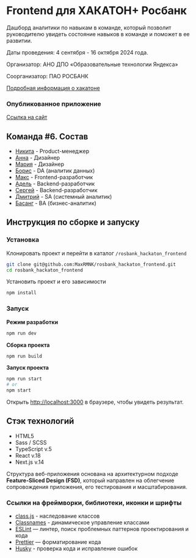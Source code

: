 # Frontend для ХАКАТОН+ Росбанк

Дашборд аналитики по навыкам в команде, который позволит руководителю увидеть состояние навыков в команде и поможет в ее развитии.

Даты проведения: 4 сентября - 16 октября 2024 года.

Организатор: АНО ДПО «Образовательные технологии Яндекса»

Соорганизатор: ПАО РОСБАНК

[Подробная информация о хакатоне](https://norikov.notion.site/ec7ad9d3121d49d19354777c02454541)

### Опубликованное приложение

[Ссылка на сайт](https://maxrmnk.ru/)

<!-- [Макет в Figma]() -->

## Команда #6. Состав

- [Никита](https://t.me/nikfromrus) - Product-менеджер
- [Анна](https://t.me/yudina_a) - Дизайнер
- [Мария](https://t.me/madam_entu) - Дизайнер
- [Борис](https://t.me/barudenko) - DA (аналитик данных)
- [Макс](https://t.me/MaxRMNK) - Frontend-разработчик
- [Адель](https://t.me/AIG3c) - Backend-разработчик
- [Сергей](https://t.me/serhiihabl) - Backend-разработчик
- [Дмитрий](https://t.me/d_strelen) - SA (системный аналитик)
- [Басанг](https://t.me/basang13) - BA (бизнес-аналитик)

## Инструкция по сборке и запуску

### Установка

Клонировать проект и перейти в каталог `/rosbank_hackaton_frontend`

```bash
git clone git@github.com:MaxRMNK/rosbank_hackaton_frontend.git
cd rosbank_hackaton_frontend
```

Установить проект и его зависимости

```bash
npm install
```

### Запуск

**Режим разработки**

```bash
npm run dev
```

**Сборка проекта**

```bash
npm run build
```

**Запуск проекта**

```bash
npm run start
# or
npm start
```

Открыть [http://localhost:3000](http://localhost:3000) в браузере, чтобы увидеть результат.

## Стэк технологий

- HTML5
- Sass / SCSS
- TypeScript v.5
- React v.18
- Next.js v.14

Структура веб-приложения основана на архитектурном подходе **Feature-Sliced Design (FSD)**, который направлен на облегчение сопровождения приложения, его тестирования и масштабирования.

### Ссылки на фреймворки, библиотеки, иконки и шрифты

- [class.js](https://www.npmjs.com/package/classes) - наследование классов
- [Classnames](https://www.npmjs.com/package/classnames) - динамическое управление классами
- [ESLint](https://www.npmjs.com/package/eslint) — линтер, поиск проблемных паттернов проектирования и кода
- [Prettier](https://www.npmjs.com/package/prettier) — форматирование кода
- [Husky](https://www.npmjs.com/package/husky) - проверка кода и исправление ошибок

